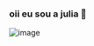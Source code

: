 ### oii eu sou a julia 🦋

![image](https://user-images.githubusercontent.com/132679974/236487678-eda0d975-2ac8-4b0f-ba66-e0377378f178.png)

